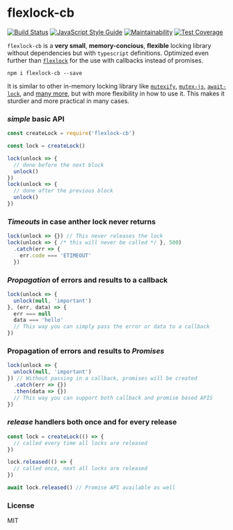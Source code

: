 # flexlock-cb

<a href="https://travis-ci.org/martinheidegger/flexlock-cb"><img src="https://travis-ci.org/martinheidegger/flexlock-cb.svg?branch=master" alt="Build Status"/></a>
[![JavaScript Style Guide](https://img.shields.io/badge/code_style-standard-brightgreen.svg)](https://standardjs.com)
[![Maintainability](https://api.codeclimate.com/v1/badges/64b42212bd9ebab25cda/maintainability)](https://codeclimate.com/github/martinheidegger/flexlock-cb/maintainability)
[![Test Coverage](https://api.codeclimate.com/v1/badges/64b42212bd9ebab25cda/test_coverage)](https://codeclimate.com/github/martinheidegger/flexlock-cb/test_coverage)

`flexlock-cb` is a **very small**, **memory-concious**, **flexible** locking library without
dependencies but with `typescript` definitions. Optimized even further than [`flexlock`](https://github.com/martinheidegger/flexlock) for the use with callbacks instead of promises.

`npm i flexlock-cb --save`

It is similar to other in-memory locking library like [`mutexify`](https://github.com/mafintosh/mutexify), [`mutex-js`](https://github.com/danielglennross/mutex-js), [`await-lock`](https://www.npmjs.com/package/await-lock), and [many more](https://www.npmjs.com/search?q=promise+lock), but with more flexibility in how
to use it. This makes it sturdier and more practical in many cases.


### _simple_ basic API

```javascript
const createLock = require('flexlock-cb')

const lock = createLock()

lock(unlock => {
  // done before the next block
  unlock()
})
lock(unlock => {
  // done after the previous block
  unlock()
})
```

### _Timeouts_ in case anther lock never returns

```javascript
lock(unlock => {}) // This never releases the lock
lock(unlock => { /* this will never be called */ }, 500)
  .catch(err => {
    err.code === 'ETIMEOUT'
  })
```

### _Propagation_ of errors and results to a callback

```javascript
lock(unlock => {
  unlock(null, 'important')
}, (err, data) => {
  err === null
  data === 'hello'
  // This way you can simply pass the error or data to a callback
})
```

### Propagation of errors and results to _Promises_

```javascript
lock(unlock => {
  unlock(null, 'important')
}) // Without passing in a callback, promises will be created
  .catch(err => {})
  .then(data => {})
  // This way you can support both callback and promise based APIS
})
```

### _release_ handlers both once and for every release

```javascript
const lock = createLock(() => {
  // called every time all locks are released
})

lock.released(() => {
  // called once, next all locks are released
})

await lock.released() // Promise API available as well
```

### License

MIT

